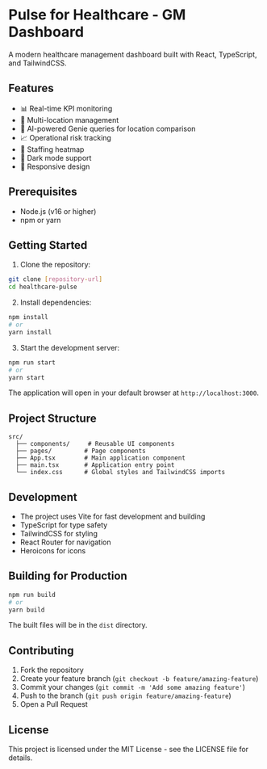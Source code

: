 # Pulse for Healthcare - GM Dashboard

A modern healthcare management dashboard built with React, TypeScript, and TailwindCSS.

## Features

- 📊 Real-time KPI monitoring
- 🏥 Multi-location management
- 🤖 AI-powered Genie queries for location comparison
- 📈 Operational risk tracking
- 👥 Staffing heatmap
- 🌙 Dark mode support
- 📱 Responsive design

## Prerequisites

- Node.js (v16 or higher)
- npm or yarn

## Getting Started

1. Clone the repository:
```bash
git clone [repository-url]
cd healthcare-pulse
```

2. Install dependencies:
```bash
npm install
# or
yarn install
```

3. Start the development server:
```bash
npm run start
# or
yarn start
```

The application will open in your default browser at `http://localhost:3000`.

## Project Structure

```
src/
  ├── components/     # Reusable UI components
  ├── pages/         # Page components
  ├── App.tsx        # Main application component
  ├── main.tsx       # Application entry point
  └── index.css      # Global styles and TailwindCSS imports
```

## Development

- The project uses Vite for fast development and building
- TypeScript for type safety
- TailwindCSS for styling
- React Router for navigation
- Heroicons for icons

## Building for Production

```bash
npm run build
# or
yarn build
```

The built files will be in the `dist` directory.

## Contributing

1. Fork the repository
2. Create your feature branch (`git checkout -b feature/amazing-feature`)
3. Commit your changes (`git commit -m 'Add some amazing feature'`)
4. Push to the branch (`git push origin feature/amazing-feature`)
5. Open a Pull Request

## License

This project is licensed under the MIT License - see the LICENSE file for details. 